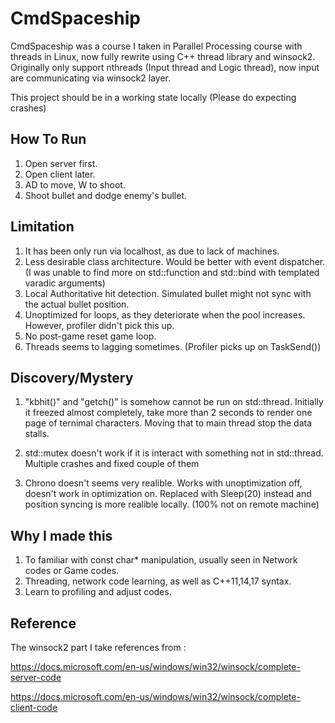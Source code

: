 # CmdSpaceship
CmdSpaceship was a course I taken in Parallel Processing course with threads in Linux, now fully rewrite using C++ thread library and winsock2. Originally only support nthreads (Input thread and Logic thread), now input are communicating via winsock2 layer.

This project should be in a working state locally (Please do expecting crashes)

How To Run
---
1. Open server first.
2. Open client later.
3. AD to move, W to shoot.
4. Shoot bullet and dodge enemy's bullet.

Limitation
---
1. It has been only run via localhost, as due to lack of machines. 
2. Less desirable class architecture. Would be better with event dispatcher. (I was unable to find more on std::function and std::bind with templated varadic arguments)
3. Local Authoritative hit detection. Simulated bullet might not sync with the actual bullet position. 
4. Unoptimized for loops, as they deteriorate when the pool increases. However, profiler didn't pick this up.
5. No post-game reset game loop. 
6. Threads seems to lagging sometimes. (Profiler picks up on TaskSend())

Discovery/Mystery
---
1. "kbhit()" and "getch()" is somehow cannot be run on std::thread. Initially it freezed almost completely, take more than 2 seconds to render one page of ternimal characters. Moving that to main thread stop the data stalls. 

2. std::mutex doesn't work if it is interact with something not in std::thread. Multiple crashes and fixed couple of them

3. Chrono doesn't seems very realible. Works with unoptimization off, doesn't work in optimization on. Replaced with Sleep(20) instead and position syncing is more realible locally. (100% not on remote machine)

Why I made this
---
1. To familiar with const char* manipulation, usually seen in Network codes or Game codes.
2. Threading, network code learning, as well as C++11,14,17 syntax.
3. Learn to profiling and adjust codes.

Reference
---
The winsock2 part I take references from :	

https://docs.microsoft.com/en-us/windows/win32/winsock/complete-server-code

https://docs.microsoft.com/en-us/windows/win32/winsock/complete-client-code

